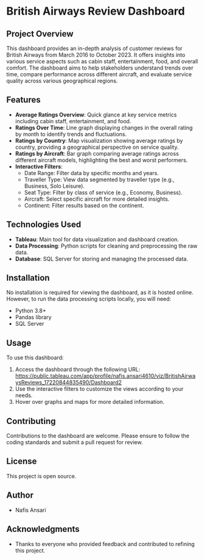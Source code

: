 # British Airways Review Dashboard  
 
## Project Overview   
This dashboard provides an in-depth analysis of customer reviews for British Airways from March 2016 to October 2023. It offers insights into various service aspects such as cabin staff, entertainment, food, and overall comfort. The dashboard aims to help stakeholders understand trends over time, compare performance across different aircraft, and evaluate service quality across various geographical regions. 

## Features 
- **Average Ratings Overview**: Quick glance at key service metrics including cabin staff, entertainment, and food.
- **Ratings Over Time**: Line graph displaying changes in the overall rating by month to identify trends and fluctuations.
- **Ratings by Country**: Map visualization showing average ratings by country, providing a geographical perspective on service quality.
- **Ratings by Aircraft**: Bar graph comparing average ratings across different aircraft models, highlighting the best and worst performers.
- **Interactive Filters**: 
  - Date Range: Filter data by specific months and years. 
  - Traveller Type: View data segmented by traveller type (e.g., Business, Solo Leisure). 
  - Seat Type: Filter by class of service (e.g., Economy, Business).
  - Aircraft: Select specific aircraft for more detailed insights. 
  - Continent: Filter results based on the continent.

## Technologies Used 
- **Tableau**: Main tool for data visualization and dashboard creation.
- **Data Processing**: Python scripts for cleaning and preprocessing the raw data.
- **Database**: SQL Server for storing and managing the processed data.

## Installation
No installation is required for viewing the dashboard, as it is hosted online. However, to run the data processing scripts locally, you will need: 
- Python 3.8+ 
- Pandas library
- SQL Server 

## Usage
To use this dashboard:
1. Access the dashboard through the following URL: https://public.tableau.com/app/profile/nafis.ansari4610/viz/BritishAirwaysReviews_17220844835490/Dashboard2
2. Use the interactive filters to customize the views according to your needs.
3. Hover over graphs and maps for more detailed information.

## Contributing
Contributions to the dashboard are welcome. Please ensure to follow the coding standards and submit a pull request for review.

## License
This project is open source.

## Author
- Nafis Ansari

## Acknowledgments
- Thanks to everyone who provided feedback and contributed to refining this project.
